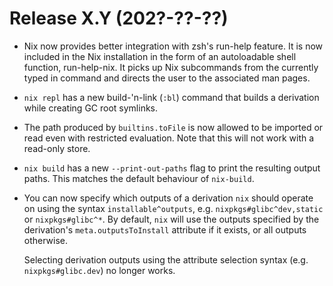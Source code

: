 # Release X.Y (202?-??-??)

* Nix now provides better integration with zsh's run-help feature. It is now
  included in the Nix installation in the form of an autoloadable shell
  function, run-help-nix. It picks up Nix subcommands from the currently typed
  in command and directs the user to the associated man pages.

* `nix repl` has a new build-'n-link (`:bl`) command that builds a derivation
  while creating GC root symlinks.

* The path produced by `builtins.toFile` is now allowed to be imported or read
  even with restricted evaluation. Note that this will not work with a
  read-only store.

* `nix build` has a new `--print-out-paths` flag to print the resulting output paths.
  This matches the default behaviour of `nix-build`.

* You can now specify which outputs of a derivation `nix` should
  operate on using the syntax `installable^outputs`,
  e.g. `nixpkgs#glibc^dev,static` or `nixpkgs#glibc^*`. By default,
  `nix` will use the outputs specified by the derivation's
  `meta.outputsToInstall` attribute if it exists, or all outputs
  otherwise.

  Selecting derivation outputs using the attribute selection syntax
  (e.g. `nixpkgs#glibc.dev`) no longer works.
